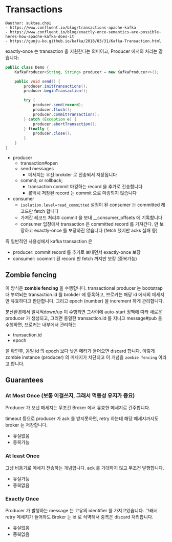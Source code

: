 # Transactions

```
@author: suktae.choi
- https://www.confluent.io/blog/transactions-apache-kafka
- https://www.confluent.io/blog/exactly-once-semantics-are-possible-heres-how-apache-kafka-does-it
- https://gunju-ko.github.io/kafka/2018/03/31/Kafka-Transaction.html
```

exactly-once 는 transaction 을 지원한다는 의미이고, Producer 에서의 처리는 같습니다:

```java
public class Demo {
    KafkaProducer<String, String> producer = new KafkaProducer<>();

    public void send() {
        producer.initTransactions();
        producer.beginTransaction();

        try {
            producer.send(record);
            producer.flush();
            producer.commitTransaction();
        } catch (Exception e) {
            producer.abortTransaction();
        } finally {
            producer.close();
        }
    }
}
```

- producer
  - transaction#open
  - send messages
    - 메세지는 우선 brokder 로 전송되서 저장됩니다
  - commit; or rollback;
    - transaction commit 마킹하는 record 을 추가로 전송합니다
    - 롤백시 저장된 record 는 commit 으로 마킹되지 않습니다
- consumer
  - `isolation.level=read_committed` 설정이 된 consumer 는 committed 레코드만 fetch 합니다
  - 가져간 레코드 처리후 commit 을 보내 __consumer_offsets 에 기록합니다
  - consumer 입장에서 transaction 은 committed record 를 가져간다. 만 보장하고 exactly-once 를 보장하진 않습니다 (fetch 했지만 acks 실패 등)

즉 일반적인 사용성에서 kafka transaction 은

- producer: commit record 를 추가로 보내면서 exactly-once 보장
- consumer: coommit 된 record 만 fetch 까지만 보장 (중복가능)

## Zombie fencing

이 방식은 **zombie fencing** 을 수행합니다. transactional producer 는 bootstrap 때 부여되는 transaction.id 를 brokder 에 등록하고, 브로커는 해당 id 에서의 메세지만 유효하다고 판단합니다. 그리고 epoch (number) 을 increment 하게 관리합니다.

분산환경에서 일시적down/up 이 수행되면 그사이에 auto-start 정책에 따라 새로운 producer 가 생성되고, 그러면 동일한 transaction.id 를 지니고 message#pub 을 수행하면, 브로커는 내부에서 관리하는

- transaction.id
- epoch

을 확인후, 동일 id 의 epoch 보다 낮은 메타가 들어오면 discard 합니다. 이렇게 zombie instance (producer) 의 메세지가 차단되고 이 개념을 `zombie fencing` 이라고 합니다.

## Guarantees

### At Most Once (보통 이걸쓰지, 그래서 멱등성 유지가 중요)

Producer 가 보낸 메세지는 무조건 Broker 에서 유효한 메세지로 간주합니다.

timeout 등으로 producer 가 ack 를 받지못하면, retry 하는데 해당 메세지까지도 broker 는 저장합니다.

- 유실없음
- 중복가능

### At least Once

그냥 비동기로 메세지 전송하는 개념입니다. ack 를 기대하지 않고 무조건 발행합니다.

- 유실가능
- 중복없음

### Exactly Once

Producer 가 발행하는 message 는 고유의 identifier 를 가지고있습니다. 그래서 retry 메세지가 들어와도 Broker 는 id 로 식벽해서 중복은 discard 처리합니다.

- 유실없음
- 중복없음